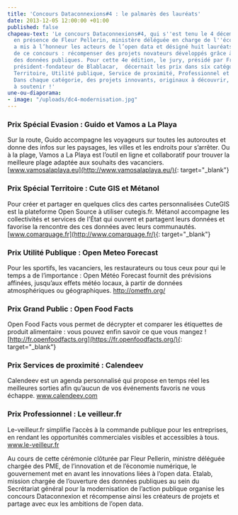 ```yaml
---
title: 'Concours Dataconnexions#4 : le palmarès des lauréats'
date: 2013-12-05 12:00:00 +01:00
published: false
chapeau-text: 'Le concours Dataconnexions#4, qui s''est tenu le 4 décembre dernier
  en présence de Fleur Pellerin, ministère déléguée en charge de l''économie numérique,
  a mis à l’honneur les acteurs de l’open data et désigné huit lauréats. Objectif
  de ce concours : récompenser des projets novateurs développés grâce à l’utilisation
  des données publiques. Pour cette 4e édition, le jury, présidé par Frédéric Mazzella,
  président-fondateur de Blablacar,  décernait les prix dans six catégories : Évasion,
  Territoire, Utilité publique, Service de proximité, Professionnel et Grand public.
  Dans chaque catégorie, des projets innovants, originaux à découvrir, à suivre ou
  à soutenir !'
une-ou-diaporama:
- image: "/uploads/dc4-modernisation.jpg"
---
```


### Prix Spécial Evasion : Guido et Vamos a La Playa

Sur la route, Guido accompagne les voyageurs sur toutes les autoroutes et donne des infos sur les paysages, les villes et les endroits pour s’arrêter. Ou à la plage, Vamos a La Playa est l’outil en ligne et collaboratif pour trouver la meilleure plage adaptée aux souhaits des vacanciers. [www.vamosalaplaya.eu](http://www.vamosalaplaya.eu/){: target="_blank"}
 

### Prix Spécial Territoire : Cute GIS et Métanol

Pour créer et partager en quelques clics des cartes personnalisées CuteGIS est la plateforme Open Source à utiliser cutegis.fr. Métanol accompagne les collectivités et services de l'État qui ouvrent et partagent leurs données  et favorise la rencontre des ces données avec leurs communautés. [www.comarquage.fr](http://www.comarquage.fr/){: target="_blank"}
 

### Prix Utilité Publique : Open Meteo Forecast

Pour les sportifs, les vacanciers, les restaurateurs ou tous ceux pour qui le temps a de l’importance : Open Météo Forecast fournit des prévisions affinées, jusqu’aux effets météo locaux, à partir de données atmosphériques ou géographiques. http://ometfn.org/
 

### Prix Grand Public : Open Food Facts

Open Food Facts vous permet de décrypter et comparer les étiquettes de produit alimentaire : vous pouvez enfin savoir ce que vous mangez !  [http://fr.openfoodfacts.org](https://fr.openfoodfacts.org/){: target="_blank"}
 

 

### Prix Services de proximité : Calendeev

Calendeev  est un agenda personnalisé qui propose en temps réel les meilleures sorties afin qu’aucun de vos événements favoris ne vous échappe. www.calendeev.com
 

### Prix Professionnel :  Le veilleur.fr

Le-veilleur.fr simplifie l’accès à la commande publique pour les entreprises, en rendant les opportunités commerciales visibles et accessibles à tous. www.le-veilleur.fr

Au cours de cette cérémonie clôturée par Fleur Pellerin, ministre déléguée chargée des PME, de l’innovation et de l’économie numérique, le gouvernement met en avant les innovations liées à l’open data. Etalab, mission chargée de l’ouverture des données publiques au sein du Secrétariat général pour la modernisation de l’action publique organise les concours Dataconnexion et récompense ainsi les créateurs de projets et partage avec eux les ambitions de l’open data.
